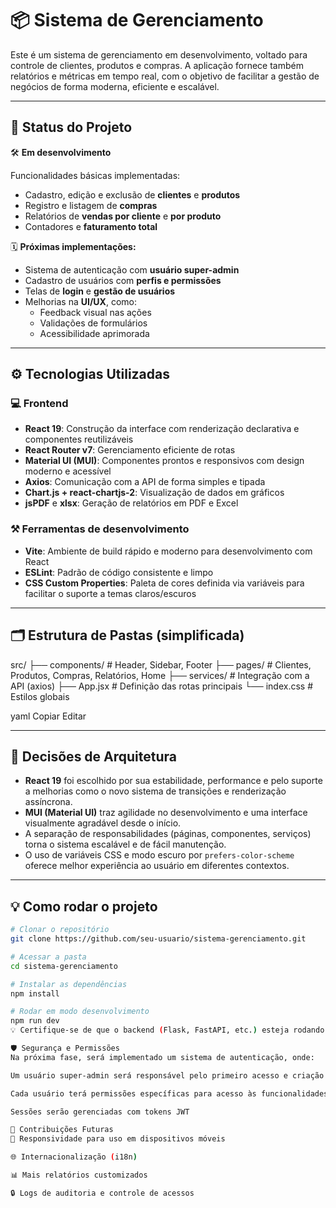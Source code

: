 # 📦 Sistema de Gerenciamento

Este é um sistema de gerenciamento em desenvolvimento, voltado para controle de clientes, produtos e compras. A aplicação fornece também relatórios e métricas em tempo real, com o objetivo de facilitar a gestão de negócios de forma moderna, eficiente e escalável.

---

## 🚧 Status do Projeto

🛠 **Em desenvolvimento**

Funcionalidades básicas implementadas:

- Cadastro, edição e exclusão de **clientes** e **produtos**
- Registro e listagem de **compras**
- Relatórios de **vendas por cliente** e **por produto**
- Contadores e **faturamento total**

🗓️ **Próximas implementações:**

- Sistema de autenticação com **usuário super-admin**
- Cadastro de usuários com **perfis e permissões**
- Telas de **login** e **gestão de usuários**
- Melhorias na **UI/UX**, como:
  - Feedback visual nas ações
  - Validações de formulários
  - Acessibilidade aprimorada

---

## ⚙️ Tecnologias Utilizadas

### 💻 Frontend

- **React 19**: Construção da interface com renderização declarativa e componentes reutilizáveis
- **React Router v7**: Gerenciamento eficiente de rotas
- **Material UI (MUI)**: Componentes prontos e responsivos com design moderno e acessível
- **Axios**: Comunicação com a API de forma simples e tipada
- **Chart.js + react-chartjs-2**: Visualização de dados em gráficos
- **jsPDF** e **xlsx**: Geração de relatórios em PDF e Excel

### ⚒️ Ferramentas de desenvolvimento

- **Vite**: Ambiente de build rápido e moderno para desenvolvimento com React
- **ESLint**: Padrão de código consistente e limpo
- **CSS Custom Properties**: Paleta de cores definida via variáveis para facilitar o suporte a temas claros/escuros

---

## 🗂 Estrutura de Pastas (simplificada)

src/
├── components/ # Header, Sidebar, Footer
├── pages/ # Clientes, Produtos, Compras, Relatórios, Home
├── services/ # Integração com a API (axios)
├── App.jsx # Definição das rotas principais
└── index.css # Estilos globais

yaml
Copiar
Editar

---

## 🧠 Decisões de Arquitetura

- **React 19** foi escolhido por sua estabilidade, performance e pelo suporte a melhorias como o novo sistema de transições e renderização assíncrona.
- **MUI (Material UI)** traz agilidade no desenvolvimento e uma interface visualmente agradável desde o início.
- A separação de responsabilidades (páginas, componentes, serviços) torna o sistema escalável e de fácil manutenção.
- O uso de variáveis CSS e modo escuro por `prefers-color-scheme` oferece melhor experiência ao usuário em diferentes contextos.

---

## 💡 Como rodar o projeto

```bash
# Clonar o repositório
git clone https://github.com/seu-usuario/sistema-gerenciamento.git

# Acessar a pasta
cd sistema-gerenciamento

# Instalar as dependências
npm install

# Rodar em modo desenvolvimento
npm run dev
💡 Certifique-se de que o backend (Flask, FastAPI, etc.) esteja rodando na porta http://127.0.0.1:5000.

🛡️ Segurança e Permissões
Na próxima fase, será implementado um sistema de autenticação, onde:

Um usuário super-admin será responsável pelo primeiro acesso e criação de novos usuários

Cada usuário terá permissões específicas para acesso às funcionalidades

Sessões serão gerenciadas com tokens JWT

📌 Contribuições Futuras
📱 Responsividade para uso em dispositivos móveis

🌐 Internacionalização (i18n)

📊 Mais relatórios customizados

🔒 Logs de auditoria e controle de acessos